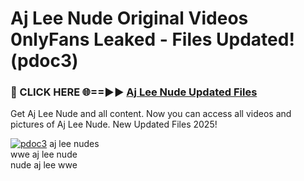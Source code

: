 # Aj Lee Nude Original Videos 0nlyFans Leaked - Files Updated! (pdoc3)

<h3>🔴 CLICK HERE 🌐==►► <a href="https://tinyurl.com/5h6xmrr3" rel="nofollow">Aj Lee Nude Updated Files</a></h3>

Get Aj Lee Nude and all content. Now you can access all videos and pictures of Aj Lee Nude. New Updated Files 2025!

[![pdoc3](https://i.imgur.com/KVD873Z.gif)](https://tinyurl.com/5h6xmrr3)
aj lee nudes<br>
wwe aj lee nude<br>
nude aj lee wwe